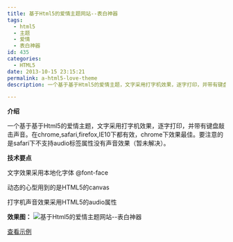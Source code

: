 ```yaml
---
title: 基于Html5的爱情主题网站--表白神器
tags:
  - html5
  - 主题
  - 爱情
  - 表白神器  
id: 435
categories:
  - HTML5
date: 2013-10-15 23:15:21
permalink: a-html5-love-theme
description: 一个基于基于Html5的爱情主题，文字采用打字机效果，逐字打印，并带有键盘敲击声音。在chrome,safari,firefox,IE10下都有效，chrome下效果最佳。要注意的是safari下不支持audio标签属性没有声音效果（暂未解决）。

---
```


**介绍**

一个基于基于Html5的爱情主题，文字采用打字机效果，逐字打印，并带有键盘敲击声音。在chrome,safari,firefox,IE10下都有效，chrome下效果最佳。要注意的是safari下不支持audio标签属性没有声音效果（暂未解决）。
<!--more-->

**技术要点**

文字效果采用本地化字体 @font-face

动态的心型用到的是HTML5的canvas

打字机声音效果采用HTML5的audio属性

**效果图：**
![基于Html5的爱情主题网站--表白神器](http://sanyecao.qiniudn.com/assets/images/lab/love.jpg)

[查看示例](http://sanyecao.me/lab/love/index.html "基于Html5的爱情主题网站–表白神器")
